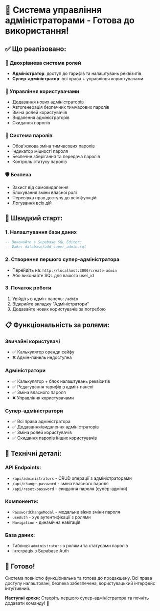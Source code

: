 # 🚀 Система управління адміністраторами - Готова до використання!

## ✅ Що реалізовано:

### 🔐 Двохрівнева система ролей
- **Адміністратор**: доступ до тарифів та налаштувань реквізитів
- **Супер-адміністратор**: всі права + управління користувачами

### 👥 Управління користувачами
- Додавання нових адміністраторів
- Автогенерація безпечних тимчасових паролів
- Зміна ролей користувачів
- Видалення адміністраторів
- Скидання паролів

### 🔑 Система паролів
- Обов'язкова зміна тимчасових паролів
- Індикатор міцності пароля
- Безпечне зберігання та передача паролів
- Контроль статусу паролів

### 🛡️ Безпека
- Захист від самовидалення
- Блокування зміни власної ролі
- Перевірка прав доступу до всіх функцій
- Логування всіх дій

## 🎯 Швидкий старт:

### 1. Налаштування бази даних
```sql
-- Виконайте в Supabase SQL Editor:
-- Файл: database/add_super_admin.sql
```

### 2. Створення першого супер-адміністратора
- Перейдіть на: `http://localhost:3000/create-admin`
- Або виконайте SQL для вашого user_id

### 3. Початок роботи
1. Увійдіть в адмін-панель: `/admin`
2. Відкрийте вкладку "Адміністратори" 
3. Додавайте нових користувачів за потребою

## 📋 Функціональність за ролями:

### Звичайні користувачі
- ✅ Калькулятор оренди сейфу
- ❌ Адмін-панель недоступна

### Адміністратори  
- ✅ Калькулятор + блок налаштувань реквізитів
- ✅ Редагування тарифів в адмін-панелі
- ✅ Зміна власного пароля
- ❌ Управління користувачами

### Супер-адміністратори
- ✅ Всі права адміністратора
- ✅ Додавання/видалення адміністраторів  
- ✅ Зміна ролей користувачів
- ✅ Скидання паролів інших користувачів

## 🔧 Технічні деталі:

### API Endpoints:
- `/api/administrators` - CRUD операції з адміністраторами
- `/api/change-password` - зміна власного пароля  
- `/api/reset-password` - скидання пароля (супер-адміни)

### Компоненти:
- `PasswordChangeModal` - модальне вікно зміни пароля
- `useAuth` - хук аутентифікації з ролями
- `Navigation` - динамічна навігація

### База даних:
- Таблиця `administrators` з ролями та статусами паролів
- Інтеграція з Supabase Auth

## 🎉 Готово!

Система повністю функціональна та готова до продакшену. Всі права доступу налаштовані, безпека забезпечена, користувацький інтерфейс інтуїтивний.

**Наступні кроки:** Створіть першого супер-адміністратора та почніть додавати команду! 🚀
